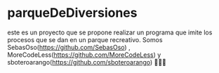 # parqueDeDiversiones
este es un proyecto que se propone realizar un programa que imite los procesos que se dan en un parque recreativo.
Somos SebasOso(https://github.com/SebasOso) , MoreCodeLess(https://github.com/MoreCodeLess) y sboteroarango(https://github.com/sboteroarango)
🚀🚀🚀

